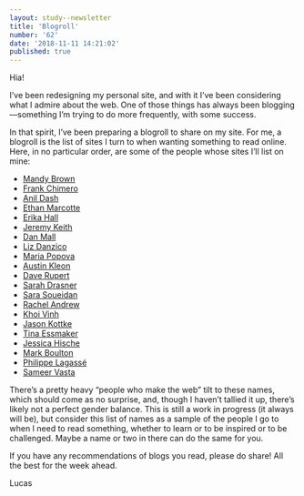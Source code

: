 ```yaml
---
layout: study--newsletter
title: 'Blogroll'
number: '62'
date: '2018-11-11 14:21:02'
published: true
---
```


Hia!

I’ve been redesigning my personal site, and with it I’ve been considering what I admire about the web. One of those things has always been blogging—something I’m trying to do more frequently, with some success.

In that spirit, I’ve been preparing a blogroll to share on my site. For me, a blogroll is the list of sites I turn to when wanting something to read online. Here, in no particular order, are some of the people whose sites I’ll list on mine:

* [Mandy Brown](http://aworkinglibrary.com/)
* [Frank Chimero](https://frankchimero.com/)
* [Anil Dash](https://anildash.com/)
* [Ethan Marcotte](https://ethanmarcotte.com/)
* [Erika Hall](https://medium.com/@mulegirl)
* [Jeremy Keith](https://adactio.com/)
* [Dan Mall](http://danmall.me/)
* [Liz Danzico](http://bobulate.com/)
* [Maria Popova](https://www.brainpickings.org/)
* [Austin Kleon](https://austinkleon.com/)
* [Dave Rupert](https://daverupert.com/)
* [Sarah Drasner](https://sarahdrasnerdesign.com/)
* [Sara Soueidan](https://www.sarasoueidan.com/)
* [Rachel Andrew](https://rachelandrew.co.uk/)
* [Khoi Vinh](https://www.subtraction.com/)
* [Jason Kottke](https://kottke.org/)
* [Tina Essmaker](https://medium.com/@tinaessmaker)
* [Jessica Hische](http://jessicahische.is/)
* [Mark Boulton](https://markboulton.co.uk/)
* [Philippe Lagassé](https://lagassep.com/)
* [Sameer Vasta](https://www.inthemargins.ca/)

There’s a pretty heavy “people who make the web” tilt to these names, which should come as no surprise, and, though I haven’t tallied it up, there’s likely not a perfect gender balance. This is still a work in progress (it always will be), but consider this list of names as a sample of the people I go to when I need to read something, whether to learn or to be inspired or to be challenged. Maybe a name or two in there can do the same for you.

If you have any recommendations of blogs you read, please do share! All the best for the week ahead.

Lucas
